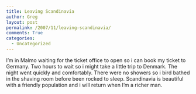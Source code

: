 ```yaml
---
title: Leaving Scandinavia
author: Greg
layout: post
permalink: /2007/11/leaving-scandinavia/
comments: True
categories:
  - Uncategorized
---
```

I&#8217;m in Malmo waiting for the ticket office to open so i can book my ticket to Germany. Two hours to wait so i might take a little trip to Denmark. The night went quickly and comfortably. There were no showers so i bird bathed in the shaving room before been rocked to sleep. Scandinavia is beautiful with a friendly population and i will return when I&#8217;m a richer man.